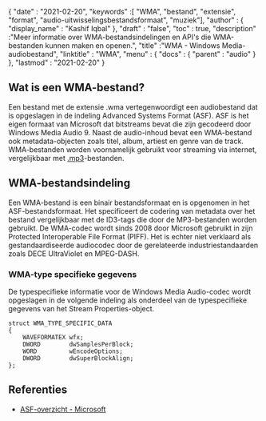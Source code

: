 {
  "date" : "2021-02-20",
  "keywords" :[ "WMA", "bestand", "extensie", "format", "audio-uitwisselingsbestandsformaat", "muziek"],
  "author" : {
    "display_name" : "Kashif Iqbal"
},
  "draft" : "false",
  "toc" : true,
  "description" :"Meer informatie over WMA-bestandsindelingen en API's die WMA-bestanden kunnen maken en openen.",
  "title" :"WMA - Windows Media-audiobestand",
  "linktitle" : "WMA",
  "menu" : {
    "docs" : {
      "parent" : "audio"
}
},
  "lastmod" : "2021-02-20"
}

## Wat is een WMA-bestand?

Een bestand met de extensie .wma vertegenwoordigt een audiobestand dat is opgeslagen in de indeling Advanced Systems Format (ASF). ASF is het eigen formaat van Microsoft dat bitstreams bevat die zijn gecodeerd door Windows Media Audio 9. Naast de audio-inhoud bevat een WMA-bestand ook metadata-objecten zoals titel, album, artiest en genre van de track. WMA-bestanden worden voornamelijk gebruikt voor streaming via internet, vergelijkbaar met [.mp3](/nl/audio/mp3/)-bestanden.

## WMA-bestandsindeling

Een WMA-bestand is een binair bestandsformaat en is opgenomen in het ASF-bestandsformaat. Het specificeert de codering van metadata over het bestand vergelijkbaar met de ID3-tags die door de MP3-bestanden worden gebruikt. De WMA-codec wordt sinds 2008 door Microsoft gebruikt in zijn Protected Interoperable File Format (PIFF). Het is echter niet verklaard als gestandaardiseerde audiocodec door de gerelateerde industriestandaarden zoals DECE UltraViolet en MPEG-DASH.

### WMA-type specifieke gegevens

De typespecifieke informatie voor de Windows Media Audio-codec wordt opgeslagen in de volgende indeling als onderdeel van de typespecifieke gegevens van het Stream Properties-object.

```
struct WMA_TYPE_SPECIFIC_DATA
{
    WAVEFORMATEX wfx;
    DWORD        dwSamplesPerBlock;
    WORD         wEncodeOptions;
    DWORD        dwSuperBlockAlign;
};
```
## Referenties

* [ASF-overzicht - Microsoft](https://learn.microsoft.com/en-us/windows/win32/wmformat/overview-of-the-asf-format)

